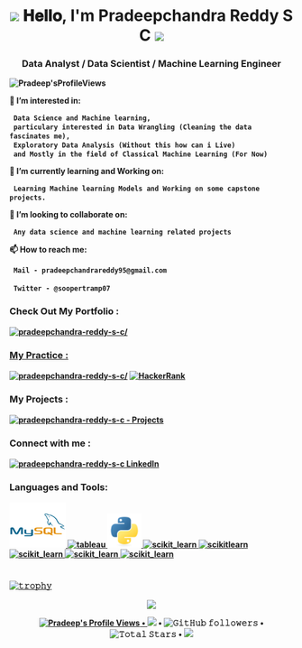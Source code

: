 <h1 align="center">
  <img src="https://raw.githubusercontent.com/JayantGoel001/JayantGoel001/master/GIF/Earth.gif" width="24px">
  𝐇𝐞𝐥𝐥𝐨, I'm <b>Pradeepchandra Reddy S C<b>
  <img src="https://media.tenor.com/Wx9IEmZZXSoAAAAi/hi.gif" width="40px" />
</h1>

<h3 align="center">Data Analyst / Data Scientist / Machine Learning Engineer</h3>

<p align="left">
  <img src="https://komarev.com/ghpvc/?username=Pradeepchandra&label=Profile%20views&color=0e75b6&style=flat" alt="Pradeep'sProfileViews">
                                         
 👀 I’m interested in:
 
     Data Science and Machine learning, 
     particulary interested in Data Wrangling (Cleaning the data fascinates me), 
     Exploratory Data Analysis (Without this how can i Live)
     and Mostly in the field of Classical Machine Learning (For Now)
                       
 🌱 I’m currently learning and Working on:
     
     Learning Machine learning Models and Working on some capstone projects.
 
 💞️ I’m looking to collaborate on:
 
     Any data science and machine learning related projects

 📫 How to reach me:

     Mail - pradeepchandrareddy95@gmail.com
     
     Twitter - @soopertramp07
  
<h3 align="left">Check Out My Portfolio :</h3>
<p align="left">

<a href="https://soopertramp.github.io/portfolio/" target="blank"><img align="center" src="https://upload.wikimedia.org/wikipedia/commons/d/dc/Portfolio.hu_full_logo.png" alt="pradeepchandra-reddy-s-c/" height="100" width="180" />
  
<h3 align="left">My Practice :</h3>
<p align="left">

<a href="https://github.com/soopertramp/Data-Science-and-Machine-Learning-Practice" target="blank"><img align="center" src="https://bigdataanalyticsnews.com/wp-content/uploads/2020/04/data-science.jpg" alt="pradeepchandra-reddy-s-c/" height="60" width="180" /></a> <a href="https://www.hackerrank.com/dashboard" target="blank"><img align="center" src="https://cdn-images-1.medium.com/max/2600/1*UGT1Rh9xLww3JeIDR1F0RQ.png" alt="HackerRank" height="100" width="180" /></a>
     
<h3 align="left">My Projects :</h3>
<p align="left">

<a href="https://github.com/soopertramp/My-Projects" target="blank"><img align="center" src="http://projects-studio.co.uk/wp-content/uploads/2017/07/THE-PROJECTS-STUDIO-Logo-v1.png" alt="pradeepchandra-reddy-s-c - Projects" height="60" width="120" /></a>
  
<h3 align="left">Connect with me :</h3>
<p align="left">

<a href="https://www.linkedin.com/in/pradeepchandra-reddy-s-c/" target="blank"><img align="center" src="https://upload.wikimedia.org/wikipedia/commons/b/b1/LinkedIn_Logo_2013_%282%29.svg" alt="pradeepchandra-reddy-s-c LinkedIn" height="50" width="120" /></a>
  
</p>



<h3 align="left">Languages and Tools:</h3>

</a><a href="https://github.com/soopertramp/Data-Science-and-Machine-Learning-Practice" target="_blank"> <img src="https://raw.githubusercontent.com/devicons/devicon/master/icons/mysql/mysql-original-wordmark.svg" alt="mysql" width="100" height="80"/>            </a><a href="https://public.tableau.com/app/profile/pradeepchandra.reddy.s.c" target="_blank"> <img src="https://cdn.worldvectorlogo.com/logos/tableau-logo.svg" alt="tableau" width="100" height="80"/>  </a> <a href="https://github.com/soopertramp/Data-Science-and-Machine-Learning-Practice" target="_blank"> <img src="https://raw.githubusercontent.com/devicons/devicon/master/icons/python/python-original.svg" alt="python" width="60" height="60"/> </a> <a href="https://github.com/soopertramp/Data-Science-and-Machine-Learning-Practice" target="_blank"> <img src="https://numpy.org/images/twitter-image.jpg" alt="scikit_learn" width="100" height="50"/> </a> <a href="https://github.com/soopertramp/Data-Science-and-Machine-Learning-Practice" target="_blank"> <img src="https://www.kindpng.com/picc/m/574-5747046_python-pandas-logo-transparent-hd-png-download.png" alt="scikitlearn" width="120" height="50"/> </a> <a href="https://github.com/soopertramp/Data-Science-and-Machine-Learning-Practice" target="_blank"> <img src="https://www.davecwright.org/files/sps-files/figures/dave/scipy.png" alt="scikit_learn" width="120" height="50"/> </a> <a href="https://github.com/soopertramp/Data-Science-and-Machine-Learning-Practice" target="_blank"> <img src="https://miro.medium.com/max/805/1*aUSZsGFCMPNYCkQygs4aGQ.jpeg" alt="scikit_learn" width="160" height="50"/> </a> <a href="https://github.com/soopertramp/Data-Science-and-Machine-Learning-Practice" target="_blank"> <img src="https://jorisvandenbossche.github.io/2018_DigiCosme_Software_Day/img/sklearn_logo.png" alt="scikit_learn" width="120" height="50"/> 

#

![𝚝𝚛𝚘𝚙𝚑𝚢](https://github-profile-trophy.vercel.app/?username=soopertramp&column=9&margin-w=15&margin-h=15&no-bg=true&no-frame=true&theme=juicyfresh)

<p align="center">
  
  <img align="center" src="https://github-readme-streak-stats.herokuapp.com/?user=soopertramp&theme=dark&hide_border=true"/>
  
</p>
  
<p align="center">
  <img src="https://komarev.com/ghpvc/?username=Pradeepchandra&label=Profile%20views&color=0e75b6&style=flat" alt="Pradeep's Profile Views"> •  
  <a href="https://user-badge.committers.top/india_private/soopertramp"><img src="https://user-badge.committers.top/india_private/soopertramp.svg"></a> •
  <img alt="𝙶𝚒𝚝𝙷𝚞𝚋 𝚏𝚘𝚕𝚕𝚘𝚠𝚎𝚛𝚜" src="https://img.shields.io/github/followers/soopertramp?label=Followers&style=social"> •
  <img src="https://img.shields.io/github/stars/soopertramp?label=Stars" alt="𝚃𝚘𝚝𝚊𝚕 𝚂𝚝𝚊𝚛𝚜"> •
  <a href="https://github.com/sponsors/soopertramp"><img src="https://img.shields.io/static/v1?label=Sponsor&message=%E2%9D%A4&logo=GitHub&color=%23fe8e86"/></a>
</p>


<!---
soopertramp/soopertramp is a ✨ special ✨ repository because its `README.md` (this file) appears on your GitHub profile.
You can click the Preview link to take a look at your changes.
--->
